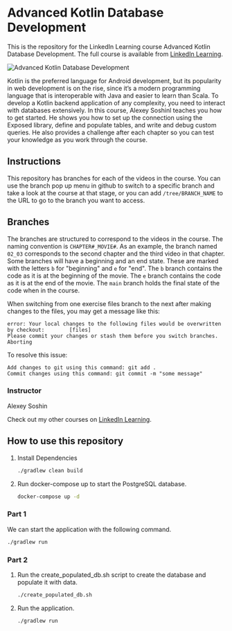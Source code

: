 # Advanced Kotlin Database Development

This is the repository for the LinkedIn Learning course Advanced Kotlin Database Development. The full course is
available from [LinkedIn Learning][lil-course-url].

![Advanced Kotlin Database Development][lil-thumbnail-url]

Kotlin is the preferred language for Android development, but its popularity in web development is on the rise, since
it’s a modern programming language that is interoperable with Java and easier to learn than Scala. To develop a Kotlin
backend application of any complexity, you need to interact with databases extensively. In this course, Alexey Soshinl
teaches you how to get started. He shows you how to set up the connection using the Exposed library, define and populate
tables, and write and debug custom queries. He also provides a challenge after each chapter so you can test your
knowledge as you work through the course.

## Instructions

This repository has branches for each of the videos in the course. You can use the branch pop up menu in github to
switch to a specific branch and take a look at the course at that stage, or you can add `/tree/BRANCH_NAME` to the URL
to go to the branch you want to access.

## Branches

The branches are structured to correspond to the videos in the course. The naming convention is `CHAPTER#_MOVIE#`. As an
example, the branch named `02_03` corresponds to the second chapter and the third video in that chapter.
Some branches will have a beginning and an end state. These are marked with the letters `b` for "beginning" and `e`
for "end". The `b` branch contains the code as it is at the beginning of the movie. The `e` branch contains the code as
it is at the end of the movie. The `main` branch holds the final state of the code when in the course.

When switching from one exercise files branch to the next after making changes to the files, you may get a message like
this:

    error: Your local changes to the following files would be overwritten by checkout:        [files]
    Please commit your changes or stash them before you switch branches.
    Aborting

To resolve this issue:

    Add changes to git using this command: git add .
	Commit changes using this command: git commit -m "some message"

### Instructor

Alexey Soshin

Check out my other courses on [LinkedIn Learning](https://www.linkedin.com/learning/instructors/alexey-soshin).

[lil-course-url]: https://www.linkedin.com/learning/advanced-kotlin-database-development?dApp=59033956

[lil-thumbnail-url]: https://media.licdn.com/dms/image/C560DAQEgBRstLtOJbA/learning-public-crop_675_1200/0/1671157490377?e=2147483647&v=beta&t=6SkFJLW3QefCYjY-sI8P12BYrV4oQjNmMeYfjKJgwgY

## How to use this repository

1. Install Dependencies

    ```bash
    ./gradlew clean build
    ```
2. Run docker-compose up to start the PostgreSQL database.

    ```bash
    docker-compose up -d
    ```

### Part 1

We can start the application with the following command.

```bash
./gradlew run
```

### Part 2

1. Run the create_populated_db.sh script to create the database and populate it with data.

    ```bash
    ./create_populated_db.sh
    ```

2. Run the application.

    ```bash
    ./gradlew run
    ```
